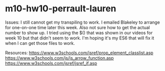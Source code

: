 # m10-hw10-perrault-lauren
Issues: I still cannot get my transpiling to work.  I emailed Blakeley to arrange for one-on-one time later this week.
Also not sure how to get the actual number to show up. I tried using the $() that was shown in our videos for week 10 but that didn't seem to work. I'm hoping it's my ES6 that will fix it when I can get those files to work. 

Resources: https://www.w3schools.com/jsref/prop_element_classlist.asp
https://www.w3schools.com/js/js_arrow_function.asp
https://www.w3schools.com/jsref/jsref_if.asp
